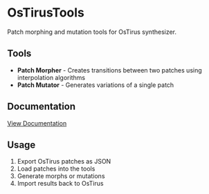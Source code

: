 # OsTirusTools

Patch morphing and mutation tools for OsTirus synthesizer.

## Tools

- **Patch Morpher** - Creates transitions between two patches using interpolation algorithms
- **Patch Mutator** - Generates variations of a single patch

## Documentation

[View Documentation](https://mamonulabs.github.io/utils/OsTirusTools/)

## Usage

1. Export OsTirus patches as JSON
2. Load patches into the tools
3. Generate morphs or mutations
4. Import results back to OsTirus

